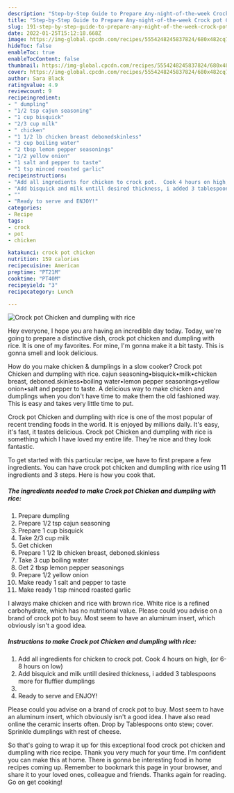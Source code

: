 ```yaml
---
description: "Step-by-Step Guide to Prepare Any-night-of-the-week Crock pot Chicken and dumpling with rice"
title: "Step-by-Step Guide to Prepare Any-night-of-the-week Crock pot Chicken and dumpling with rice"
slug: 191-step-by-step-guide-to-prepare-any-night-of-the-week-crock-pot-chicken-and-dumpling-with-rice
date: 2022-01-25T15:12:18.668Z
image: https://img-global.cpcdn.com/recipes/5554248245837824/680x482cq70/crock-pot-chicken-and-dumpling-with-rice-recipe-main-photo.jpg
hideToc: false
enableToc: true
enableTocContent: false
thumbnail: https://img-global.cpcdn.com/recipes/5554248245837824/680x482cq70/crock-pot-chicken-and-dumpling-with-rice-recipe-main-photo.jpg
cover: https://img-global.cpcdn.com/recipes/5554248245837824/680x482cq70/crock-pot-chicken-and-dumpling-with-rice-recipe-main-photo.jpg
author: Sara Black
ratingvalue: 4.9
reviewcount: 9
recipeingredient:
- " dumpling"
- "1/2 tsp cajun seasoning"
- "1 cup bisquick"
- "2/3 cup milk"
- " chicken"
- "1 1/2 lb chicken breast debonedskinless"
- "3 cup boiling water"
- "2 tbsp lemon pepper seasonings"
- "1/2 yellow onion"
- "1 salt and pepper to taste"
- "1 tsp minced roasted garlic"
recipeinstructions:
- "Add all ingredients for chicken to crock pot.  Cook 4 hours on high, (or 6-8 hours on low)"
- "Add bisquick and milk untill desired thickness, i added 3 tablespoons more for fluffier dumplings"
- ""
- "Ready to serve and ENJOY!"
categories:
- Recipe
tags:
- crock
- pot
- chicken

katakunci: crock pot chicken 
nutrition: 159 calories
recipecuisine: American
preptime: "PT21M"
cooktime: "PT40M"
recipeyield: "3"
recipecategory: Lunch

---
```



![Crock pot Chicken and dumpling with rice](https://img-global.cpcdn.com/recipes/5554248245837824/680x482cq70/crock-pot-chicken-and-dumpling-with-rice-recipe-main-photo.jpg)

Hey everyone, I hope you are having an incredible day today. Today, we're going to prepare a distinctive dish, crock pot chicken and dumpling with rice. It is one of my favorites. For mine, I'm gonna make it a bit tasty. This is gonna smell and look delicious.

How do you make chicken & dumplings in a slow cooker? Crock pot Chicken and dumpling with rice. cajun seasoning•bisquick•milk•chicken breast, deboned.skinless•boiling water•lemon pepper seasonings•yellow onion•salt and pepper to taste. A delicious way to make chicken and dumplings when you don&#39;t have time to make them the old fashioned way. This is easy and takes very little time to put.

Crock pot Chicken and dumpling with rice is one of the most popular of recent trending foods in the world. It is enjoyed by millions daily. It's easy, it's fast, it tastes delicious. Crock pot Chicken and dumpling with rice is something which I have loved my entire life. They're nice and they look fantastic.


To get started with this particular recipe, we have to first prepare a few ingredients. You can have crock pot chicken and dumpling with rice using 11 ingredients and 3 steps. Here is how you cook that.

<!--inarticleads1-->

##### The ingredients needed to make Crock pot Chicken and dumpling with rice:

1. Prepare  dumpling
1. Prepare 1/2 tsp cajun seasoning
1. Prepare 1 cup bisquick
1. Take 2/3 cup milk
1. Get  chicken
1. Prepare 1 1/2 lb chicken breast, deboned.skinless
1. Take 3 cup boiling water
1. Get 2 tbsp lemon pepper seasonings
1. Prepare 1/2 yellow onion
1. Make ready 1 salt and pepper to taste
1. Make ready 1 tsp minced roasted garlic


I always make chicken and rice with brown rice. White rice is a refined carbohydrate, which has no nutritional value. Please could you advise on a brand of crock pot to buy. Most seem to have an aluminum insert, which obviously isn&#39;t a good idea. 

<!--inarticleads2-->

##### Instructions to make Crock pot Chicken and dumpling with rice:

1. Add all ingredients for chicken to crock pot.  Cook 4 hours on high, (or 6-8 hours on low)
1. Add bisquick and milk untill desired thickness, i added 3 tablespoons more for fluffier dumplings
1. 
1. Ready to serve and ENJOY!

Please could you advise on a brand of crock pot to buy. Most seem to have an aluminum insert, which obviously isn&#39;t a good idea. I have also read online the ceramic inserts often. Drop by Tablespoons onto stew; cover. Sprinkle dumplings with rest of cheese. 

So that's going to wrap it up for this exceptional food crock pot chicken and dumpling with rice recipe. Thank you very much for your time. I'm confident you can make this at home. There is gonna be interesting food in home recipes coming up. Remember to bookmark this page in your browser, and share it to your loved ones, colleague and friends. Thanks again for reading. Go on get cooking!

